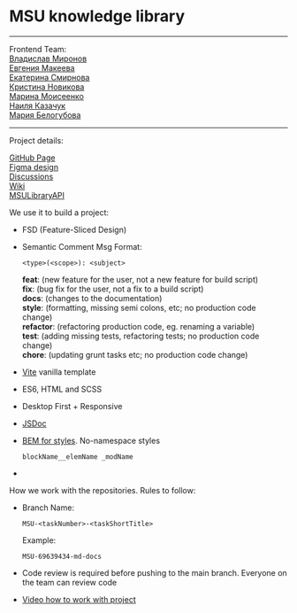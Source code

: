 # MSU knowledge library

---
Frontend Team:<br>
[Владислав Миронов](https://github.com/vladmir26)<br>
[Евгения Макеева](https://github.com/EvaM25)<br>
[Екатерина Смирнова](https://github.com/catherinsmi)<br>
[Кристина Новикова](https://github.com/nookismile)<br>
[Марина Моисеенко](https://github.com/marrollyn)<br>
[Наиля Казачук](https://github.com/Nailusha)<br>
[Мария Белогубова](https://github.com/mariiabel)

---
Project details:

[GitHub Page](https://mariiabel.github.io/msu-library/)<br>
[Figma design](https://www.figma.com/design/SNHlX8dZEVNcOhyMzh9Asf/DMVN-TZ?node-id=0-1&t=U0Sg0IhMcvOlFqSs-0) <br>
[Discussions](https://github.com/MariiaBel/msu-library/discussions)<br>
[Wiki](https://github.com/MariiaBel/msu-library/wiki/Instractions)<br>
[MSULibraryAPI](https://app.swaggerhub.com/apis-docs/MariiaBel/MSULibraryAPI/1.0.0)<br>


We use it to build a project:

- FSD (Feature-Sliced Design)
- Semantic Comment Msg
    Format: 
    ```
    <type>(<scope>): <subject>
    ```
        
    **feat**: (new feature for the user, not a new feature for build script)<br>
    **fix**: (bug fix for the user, not a fix to a build script)<br>
    **docs**: (changes to the documentation)<br>
    **style**: (formatting, missing semi colons, etc; no production code change)<br>
    **refactor**: (refactoring production code, eg. renaming a variable)<br>
    **test**: (adding missing tests, refactoring tests; no production code change)<br>
    **chore**: (updating grunt tasks etc; no production code change)<br>
- [Vite](https://vitejs.dev/) vanilla template
- ES6, HTML and SCSS
- Desktop First + Responsive
- [JSDoc](https://jsdoc.app/)
- [BEM for styles](https://ru.bem.info/methodology/naming-convention/#%D0%BF%D1%80%D0%B0%D0%B2%D0%B8%D0%BB%D0%B0-%D1%84%D0%BE%D1%80%D0%BC%D0%B8%D1%80%D0%BE%D0%B2%D0%B0%D0%BD%D0%B8%D1%8F-%D0%B8%D0%BC%D0%B5%D0%BD). No-namespace styles
    ```
    blockName__elemName _modName
    ```
- 

How we work with the repositories. Rules to follow:

- Branch Name:
    ```
    MSU-<taskNumber>-<taskShortTitle>
    ```
    Example:
    ```
    MSU-69639434-md-docs
    ```
- Code review is required before pushing to the main branch. Everyone on the team can review code

- [Video how to work with project](https://drive.google.com/file/d/1srBw3dUKgCt_Z2iNkQ1-uGUTjkZUa-hQ/view?usp=sharing)

    
